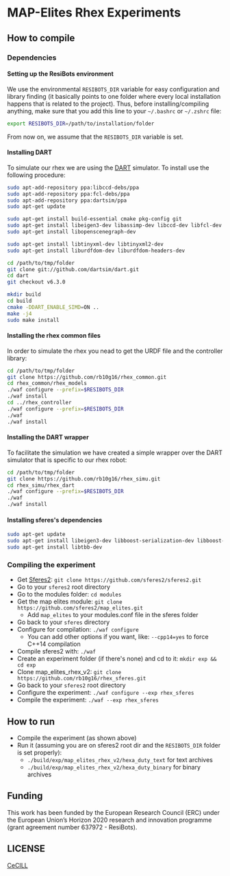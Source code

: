 # MAP-Elites Rhex Experiments

## How to compile

### Dependencies

#### Setting up the ResiBots environment

We use the environmental `RESIBOTS_DIR` variable for easy configuration and library finding (it basically points to one folder where every local installation happens that is related to the project). Thus, before installing/compiling anything, make sure that you add this line to your `~/.bashrc` or `~/.zshrc` file:

```bash
export RESIBOTS_DIR=/path/to/installation/folder
```

From now on, we assume that the `RESIBOTS_DIR` variable is set.

#### Installing DART

To simulate our rhex we are using the [DART] simulator. To install use the following procedure:

```bash
sudo apt-add-repository ppa:libccd-debs/ppa
sudo apt-add-repository ppa:fcl-debs/ppa
sudo apt-add-repository ppa:dartsim/ppa
sudo apt-get update

sudo apt-get install build-essential cmake pkg-config git
sudo apt-get install libeigen3-dev libassimp-dev libccd-dev libfcl-dev libboost-regex-dev libboost-system-dev libode-dev
sudo apt-get install libopenscenegraph-dev

sudo apt-get install libtinyxml-dev libtinyxml2-dev
sudo apt-get install liburdfdom-dev liburdfdom-headers-dev

cd /path/to/tmp/folder
git clone git://github.com/dartsim/dart.git
cd dart
git checkout v6.3.0

mkdir build
cd build
cmake -DDART_ENABLE_SIMD=ON ..
make -j4
sudo make install
```

#### Installing the rhex common files

In order to simulate the rhex you nead to get the URDF file and the controller library:

```bash
cd /path/to/tmp/folder
git clone https://github.com/rb10g16/rhex_common.git
cd rhex_common/rhex_models
./waf configure --prefix=$RESIBOTS_DIR
./waf install
cd ../rhex_controller
./waf configure --prefix=$RESIBOTS_DIR
./waf
./waf install
```

#### Installing the DART wrapper

To facilitate the simulation we have created a simple wrapper over the DART simulator that is specific to our rhex robot:

```bash
cd /path/to/tmp/folder
git clone https://github.com/rb10g16/rhex_simu.git
cd rhex_simu/rhex_dart
./waf configure --prefix=$RESIBOTS_DIR
./waf
./waf install
```

#### Installing sferes's dependencies

```bash
sudo apt-get update
sudo apt-get install libeigen3-dev libboost-serialization-dev libboost-filesystem-dev libboost-test-dev libboost-program-options-dev libboost-thread-dev libboost-regex-dev libboost-graph-dev
sudo apt-get install libtbb-dev
```

### Compiling the experiment

- Get [Sferes2]: `git clone https://github.com/sferes2/sferes2.git`
- Go to your `sferes2` root directory
- Go to the modules folder: `cd modules`
- Get the map elites module: `git clone https://github.com/sferes2/map_elites.git`
  - Add `map_elites` to your modules.conf file in the sferes folder 
- Go back to your `sferes` directory
- Configure for compilation: `./waf configure`
    - You can add other options if you want, like: `--cpp14=yes` to force C++14 compilation
- Compile sferes2 with: `./waf`
- Create an experiment folder (if there's none) and cd to it: `mkdir exp && cd exp`
- Clone map_elites_rhex_v2: `git clone https://github.com/rb10g16/rhex_sferes.git`
- Go back to your `sferes2` root directory
- Configure the experiment: `./waf configure --exp rhex_sferes`
- Compile the experiment: `./waf --exp rhex_sferes`

## How to run

- Compile the experiment (as shown above)
- Run it (assuming you are on sferes2 root dir and the `RESIBOTS_DIR` folder is set properly):
    - `./build/exp/map_elites_rhex_v2/hexa_duty_text` for text archives
    - `./build/exp/map_elites_rhex_v2/hexa_duty_binary` for binary archives

## Funding

This work has been funded by the European Research Council (ERC) under the European Union’s Horizon 2020 research and innovation programme (grant agreement number 637972 - ResiBots).

## LICENSE

[CeCILL]

[CeCILL]: http://www.cecill.info/index.en.html
[DART]: https://github.com/dartsim/dart
[Sferes2]: https://github.com/sferes2/sferes2
